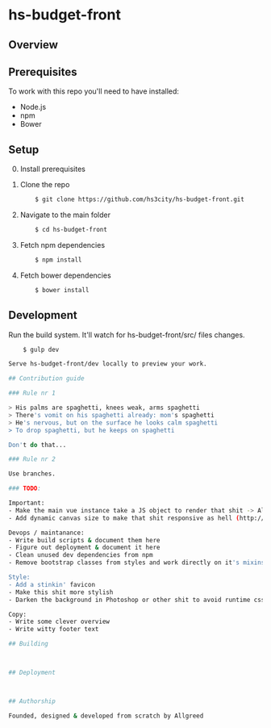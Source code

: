 # hs-budget-front

## Overview

## Prerequisites

To work with this repo you'll need to have installed:

+ Node.js
+ npm
+ Bower

## Setup

0. Install prerequisites
1. Clone the repo

    ```sh
        $ git clone https://github.com/hs3city/hs-budget-front.git
    ```    
    
2. Navigate to the main folder

    ```sh
        $ cd hs-budget-front
    ```    
    
3. Fetch npm dependencies

    ```sh
        $ npm install
    ```    
    
4. Fetch bower dependencies

    ```sh
        $ bower install
    ```
    
## Development

Run the build system. It'll watch for hs-budget-front/src/ files changes.
```sh
    $ gulp dev

Serve hs-budget-front/dev locally to preview your work.

## Contribution guide

### Rule nr 1

> His palms are spaghetti, knees weak, arms spaghetti       
> There's vomit on his spaghetti already: mom's spaghetti   
> He's nervous, but on the surface he looks calm spaghetti      
> To drop spaghetti, but he keeps on spaghetti      

Don't do that...

### Rule nr 2

Use branches.

### TODO:

Important:
- Make the main vue instance take a JS object to render that shit -> Allgreed on it
- Add dynamic canvas size to make that shit responsive as hell (http://stackoverflow.com/questions/1664785/resize-html5-canvas-to-fit-window)

Devops / maintanance:
- Write build scripts & document them here
- Figure out deployment & document it here
- Clean unused dev dependencies from npm
- Remove bootstrap classes from styles and work directly on it's mixins

Style:
- Add a stinkin' favicon
- Make this shit more stylish
- Darken the background in Photoshop or other shit to avoid runtime css image processing

Copy:
- Write some clever overview
- Write witty footer text

## Building



## Deployment



## Authorship

Founded, designed & developed from scratch by Allgreed
